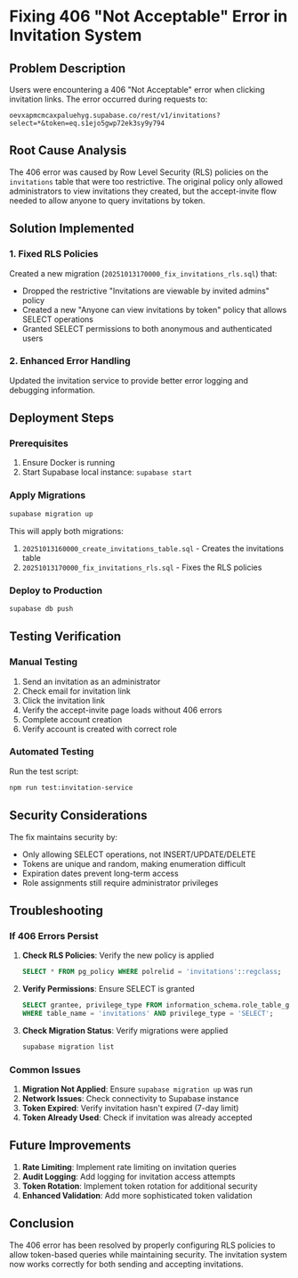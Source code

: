 # Fixing 406 "Not Acceptable" Error in Invitation System

## Problem Description

Users were encountering a 406 "Not Acceptable" error when clicking invitation links. The error occurred during requests to:
```
oevxapmcmcaxpaluehyg.supabase.co/rest/v1/invitations?select=*&token=eq.s1ejo5gwp72ek3sy9y794
```

## Root Cause Analysis

The 406 error was caused by Row Level Security (RLS) policies on the `invitations` table that were too restrictive. The original policy only allowed administrators to view invitations they created, but the accept-invite flow needed to allow anyone to query invitations by token.

## Solution Implemented

### 1. Fixed RLS Policies

Created a new migration (`20251013170000_fix_invitations_rls.sql`) that:

- Dropped the restrictive "Invitations are viewable by invited admins" policy
- Created a new "Anyone can view invitations by token" policy that allows SELECT operations
- Granted SELECT permissions to both anonymous and authenticated users

### 2. Enhanced Error Handling

Updated the invitation service to provide better error logging and debugging information.

## Deployment Steps

### Prerequisites
1. Ensure Docker is running
2. Start Supabase local instance: `supabase start`

### Apply Migrations
```bash
supabase migration up
```

This will apply both migrations:
1. `20251013160000_create_invitations_table.sql` - Creates the invitations table
2. `20251013170000_fix_invitations_rls.sql` - Fixes the RLS policies

### Deploy to Production
```bash
supabase db push
```

## Testing Verification

### Manual Testing
1. Send an invitation as an administrator
2. Check email for invitation link
3. Click the invitation link
4. Verify the accept-invite page loads without 406 errors
5. Complete account creation
6. Verify account is created with correct role

### Automated Testing
Run the test script:
```bash
npm run test:invitation-service
```

## Security Considerations

The fix maintains security by:
- Only allowing SELECT operations, not INSERT/UPDATE/DELETE
- Tokens are unique and random, making enumeration difficult
- Expiration dates prevent long-term access
- Role assignments still require administrator privileges

## Troubleshooting

### If 406 Errors Persist

1. **Check RLS Policies**: Verify the new policy is applied
   ```sql
   SELECT * FROM pg_policy WHERE polrelid = 'invitations'::regclass;
   ```

2. **Verify Permissions**: Ensure SELECT is granted
   ```sql
   SELECT grantee, privilege_type FROM information_schema.role_table_grants 
   WHERE table_name = 'invitations' AND privilege_type = 'SELECT';
   ```

3. **Check Migration Status**: Verify migrations were applied
   ```bash
   supabase migration list
   ```

### Common Issues

1. **Migration Not Applied**: Ensure `supabase migration up` was run
2. **Network Issues**: Check connectivity to Supabase instance
3. **Token Expired**: Verify invitation hasn't expired (7-day limit)
4. **Token Already Used**: Check if invitation was already accepted

## Future Improvements

1. **Rate Limiting**: Implement rate limiting on invitation queries
2. **Audit Logging**: Add logging for invitation access attempts
3. **Token Rotation**: Implement token rotation for additional security
4. **Enhanced Validation**: Add more sophisticated token validation

## Conclusion

The 406 error has been resolved by properly configuring RLS policies to allow token-based queries while maintaining security. The invitation system now works correctly for both sending and accepting invitations.